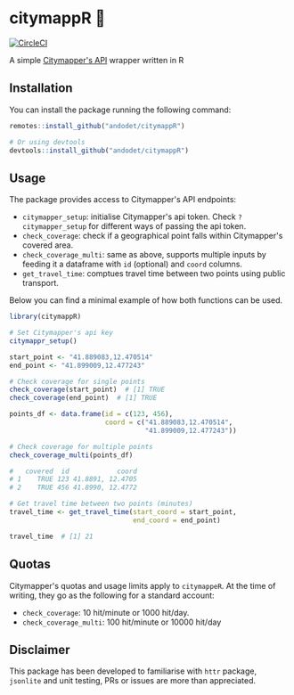 # citymappR 🚎️
<!-- badges: start -->
[![CircleCI](https://circleci.com/gh/andodet/citymappR/tree/master.svg?style=svg)](https://circleci.com/gh/andodet/citymappR/tree/master)

<!-- badges: end -->

A simple [Citymapper's API](https://citymapper.com/api) wrapper written in R

## Installation

You can install the package running the following command:
```r
remotes::install_github("andodet/citymappR")

# Or using devtools
devtools::install_github("andodet/citymappR")
```

## Usage

The package provides access to Citymapper's API endpoints:

- `citymapper_setup`: initialise Citymapper's api token. Check `?citymapper_setup` for different ways of passing the api token.
- `check_coverage`: check if a geographical point falls within Citymapper's covered area.
- `check_coverage_multi`: same as above, supports multiple inputs by feeding it a dataframe with `id` (optional) and `coord` columns.
- `get_travel_time`: comptues travel time between two points using public transport.

Below you can find a minimal example of how both functions can be used.

```r
library(citymappR)

# Set Citymapper's api key
citymappr_setup()

start_point <- "41.889083,12.470514"
end_point <- "41.899009,12.477243"

# Check coverage for single points
check_coverage(start_point)  # [1] TRUE
check_coverage(end_point)  # [1] TRUE
```

```r
points_df <- data.frame(id = c(123, 456),
                        coord = c("41.889083,12.470514",
                                  "41.899009,12.477243"))

# Check coverage for multiple points
check_coverage_multi(points_df)

#   covered  id            coord
# 1    TRUE 123 41.8891, 12.4705
# 2    TRUE 456 41.8990, 12.4772
```

```r
# Get travel time between two points (minutes)
travel_time <- get_travel_time(start_coord = start_point,
                               end_coord = end_point)

travel_time  # [1] 21
```

## Quotas

Citymapper's quotas and usage limits apply to `citymappeR`. At the time of writing, they go as the following for a standard account:

* `check_coverage`: 10 hit/minute or 1000 hit/day.
* `check_coverage_multi`: 100 hit/minute or 10000 hit/day

## Disclaimer

This package has been developed to familiarise with `httr` package, `jsonlite` and unit testing, PRs or issues are more than appreciated.
